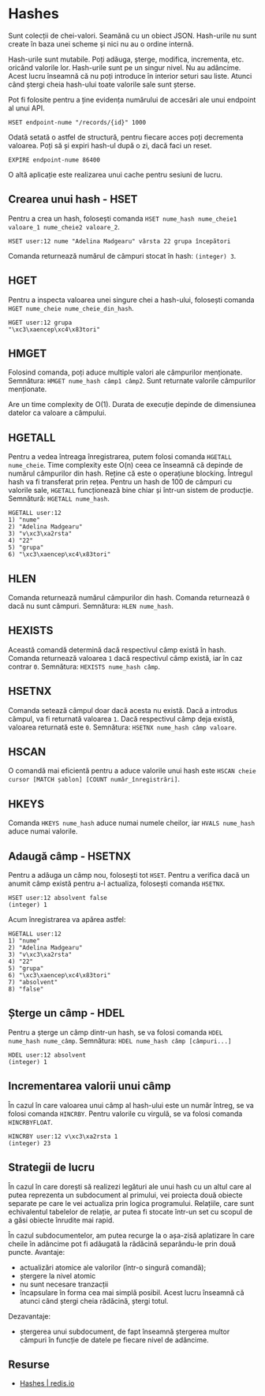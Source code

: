 # Hashes

Sunt colecții de chei-valori. Seamănă cu un obiect JSON. Hash-urile nu sunt create în baza unei scheme și nici nu au o ordine internă.

Hash-urile sunt mutabile. Poți adăuga, șterge, modifica, incrementa, etc. oricând valorile lor. Hash-urile sunt pe un singur nivel. Nu au adâncime. Acest lucru înseamnă că nu poți introduce în interior seturi sau liste. Atunci când ștergi cheia hash-ului toate valorile sale sunt șterse.

Pot fi folosite pentru a ține evidența numărului de accesări ale unui endpoint al unui API.

```text
HSET endpoint-nume "/records/{id}" 1000
```

Odată setată o astfel de structură, pentru fiecare acces poți decrementa valoarea. Poți să și expiri hash-ul după o zi, dacă faci un reset.

```text
EXPIRE endpoint-nume 86400
```

O altă aplicație este realizarea unui cache pentru sesiuni de lucru.

## Crearea unui hash - HSET

Pentru a crea un hash, folosești comanda `HSET nume_hash nume_cheie1 valoare_1 nume_cheie2 valoare_2`.

```text
HSET user:12 nume "Adelina Madgearu" vârsta 22 grupa începători
```

Comanda returnează numărul de câmpuri stocat în hash: `(integer) 3`.

## HGET

Pentru a inspecta valoarea unei singure chei a hash-ului, folosești comanda `HGET nume_cheie nume_cheie_din_hash`.

```text
HGET user:12 grupa
"\xc3\xaencep\xc4\x83tori"
```

## HMGET

Folosind comanda, poți aduce multiple valori ale câmpurilor menționate.
Semnătura: `HMGET nume_hash câmp1 câmp2`. Sunt returnate valorile câmpurilor menționate.

Are un time complexity de O(1). Durata de execuție depinde de dimensiunea datelor ca valoare a câmpului.

## HGETALL

Pentru a vedea întreaga înregistrarea, putem folosi comanda `HGETALL nume_cheie`. Time complexity este O(n) ceea ce înseamnă că depinde de numărul câmpurilor din hash. Reține că este o operațiune blocking. Întregul hash va fi transferat prin rețea. Pentru un hash de 100 de câmpuri cu valorile sale, `HGETALL` funcționează bine chiar și într-un sistem de producție.
Semnătură: `HGETALL nume_hash`.

```text
HGETALL user:12
1) "nume"
2) "Adelina Madgearu"
3) "v\xc3\xa2rsta"
4) "22"
5) "grupa"
6) "\xc3\xaencep\xc4\x83tori"
```

## HLEN

Comanda returnează numărul câmpurilor din hash. Comanda returnează `0` dacă nu sunt câmpuri.
Semnătura: `HLEN nume_hash`.

## HEXISTS

Această comandă determină dacă respectivul câmp există în hash. Comanda returnează valoarea `1` dacă respectivul câmp există, iar în caz contrar `0`.
Semnătura: `HEXISTS nume_hash câmp`.

## HSETNX

Comanda setează câmpul doar dacă acesta nu există. Dacă a introdus câmpul, va fi returnată valoarea `1`. Dacă respectivul câmp deja există, valoarea returnată este `0`.
Semnătura: `HSETNX nume_hash câmp valoare`.

## HSCAN

O comandă mai eficientă pentru a aduce valorile unui hash este `HSCAN cheie cursor [MATCH șablon] [COUNT număr_înregistrări]`.

## HKEYS

Comanda `HKEYS nume_hash` aduce numai numele cheilor, iar `HVALS nume_hash` aduce numai valorile.

## Adaugă câmp - HSETNX

Pentru a adăuga un câmp nou, folosești tot `HSET`. Pentru a verifica dacă un anumit câmp există pentru a-l actualiza, folosești comanda `HSETNX`.

```text
HSET user:12 absolvent false
(integer) 1
```

Acum înregistrarea va apărea astfel:

```text
HGETALL user:12
1) "nume"
2) "Adelina Madgearu"
3) "v\xc3\xa2rsta"
4) "22"
5) "grupa"
6) "\xc3\xaencep\xc4\x83tori"
7) "absolvent"
8) "false"
```

## Șterge un câmp - HDEL

Pentru a șterge un câmp dintr-un hash, se va folosi comanda `HDEL nume_hash nume_câmp`.
Semnătura: `HDEL nume_hash câmp [câmpuri...]`

```text
HDEL user:12 absolvent
(integer) 1
```

## Incrementarea valorii unui câmp

În cazul în care valoarea unui câmp al hash-ului este un număr întreg, se va folosi comanda `HINCRBY`. Pentru valorile cu virgulă, se va folosi comanda `HINCRBYFLOAT`.

```text
HINCRBY user:12 v\xc3\xa2rsta 1
(integer) 23
```

## Strategii de lucru

În cazul în care dorești să realizezi legături ale unui hash cu un altul care al putea reprezenta un subdocument al primului, vei proiecta două obiecte separate pe care le vei actualiza prin logica programului. Relațiile, care sunt echivalentul tabelelor de relație, ar putea fi stocate într-un set cu scopul de a găsi obiecte înrudite mai rapid.

În cazul subdocumentelor, am putea recurge la o așa-zisă aplatizare în care cheile în adâncime pot fi adăugată la rădăcină separându-le prin două puncte. Avantaje:

-  actualizări atomice ale valorilor (într-o singură comandă);
-  ștergere la nivel atomic
-  nu sunt necesare tranzacții
-  încapsulare în forma cea mai simplă posibil. Acest lucru înseamnă că atunci când ștergi cheia rădăcină, ștergi totul.

Dezavantaje:

- ștergerea unui subdocument, de fapt înseamnă ștergerea multor câmpuri în funcție de datele pe fiecare nivel de adâncime.

## Resurse

- [Hashes | redis.io](https://redis.io/commands#hash)
